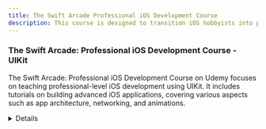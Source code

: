 ```yaml
---
title: The Swift Arcade Professional iOS Development Course
description: This course is designed to transition iOS hobbyists into professional iOS developers. It covers essential skills like programmatic UIKit, version control with Git, Agile methodologies, unit testing, and more, with real-life examples and problems.
---
```


### The Swift Arcade: Professional iOS Development Course - UIKit

The Swift Arcade: Professional iOS Development Course on Udemy focuses on teaching professional-level iOS development using UIKit. It includes tutorials on building advanced iOS applications, covering various aspects such as app architecture, networking, and animations.

<details>
**URL:** [The Swift Arcade: Professional iOS Development Course](https://www.udemy.com/course/the-swift-arcade-professional-ios-development-course-uikit/)

**Authors:** `Swift Arcade Team`

**Complexity Levels:**
   - **Beginner:** 10%
   - **Intermediate:** 50%
   - **Advanced:** 40%

**Frequency of Posting:** Course updates and new content are added periodically.

**Types of Content:**
   - **Lectures:** 70% (Video lectures and tutorials)
   - **Exercises:** 20% (Hands-on coding exercises)
   - **Quizzes:** 10% (Assessments to reinforce learning)

**Additional Features:**
   - **Certificates:** Certificate of completion available.
   - **Community Support:** Access to course Q&A and community forums.
</details>

<LinkCard title="Visit The Swift Arcade Professional Course on Udemy" href="https://www.udemy.com/course/the-swift-arcade-professional-ios-development-course-uikit/" />